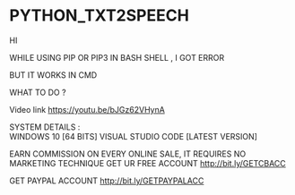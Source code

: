 # PYTHON_TXT2SPEECH

HI

WHILE USING PIP OR PIP3 IN BASH SHELL , I GOT ERROR

BUT IT WORKS IN CMD 

  WHAT TO DO ?
  
   Video link
https://youtu.be/bJGz62VHynA 

SYSTEM DETAILS :  
     WINDOWS 10 [64 BITS]
    VISUAL STUDIO CODE [LATEST VERSION]

EARN COMMISSION ON EVERY ONLINE SALE, IT REQUIRES NO MARKETING TECHNIQUE GET UR FREE ACCOUNT  http://bit.ly/GETCBACC 

GET PAYPAL ACCOUNT http://bit.ly/GETPAYPALACC 
